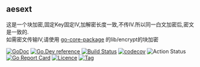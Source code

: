 ## aesext 
    
这是一个块加密,固定Key固定IV,加解密长度一致,不传IV.所以同一白文加密后,密文是一致的.  
如需密文传输IV,请使用 [go-core-package](https://github.com/thinkgos/go-core-package) 的lib/encrypt的块加密

[![GoDoc](https://godoc.org/github.com/thinkgos/aesext?status.svg)](https://godoc.org/github.com/thinkgos/aesext)
[![Go.Dev reference](https://img.shields.io/badge/go.dev-reference-blue?logo=go&logoColor=white)](https://pkg.go.dev/github.com/thinkgos/aesext?tab=doc)
[![Build Status](https://travis-ci.org/thinkgos/aesext.svg?branch=master)](https://travis-ci.org/thinkgos/aesext)
[![codecov](https://codecov.io/gh/thinkgos/aesext/branch/master/graph/badge.svg)](https://codecov.io/gh/thinkgos/aesext)
![Action Status](https://github.com/thinkgos/aesext/workflows/Go/badge.svg)
[![Go Report Card](https://goreportcard.com/badge/github.com/thinkgos/aesext)](https://goreportcard.com/report/github.com/thinkgos/aesext)
[![Licence](https://img.shields.io/github/license/thinkgos/aesext)](https://github.com/thinkgos/aesext/raw/master/LICENSE)
[![Tag](https://img.shields.io/github/v/tag/thinkgos/aesext)](https://github.com/thinkgos/aesext/tags)


